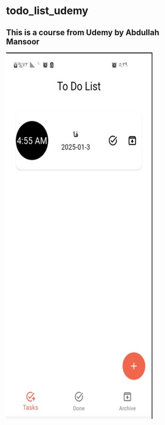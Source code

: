 # todo_list_udemy

## This is a course from Udemy by Abdullah Mansoor



<img src ="https://github.com/Farea-YCC/todo_list_udemy/raw/main/Screen/Screenshot.jpg"  width="400" height="1000">
